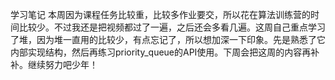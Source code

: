 学习笔记
本周因为课程任务比较重，比较多作业要交，所以花在算法训练营的时间比较少。不过我还是把视频都过了一遍，之后还会多看几遍。这周自己重点学习了堆，因为堆一直用的比较少，有点忘记了，所以想加深一下印象。先是熟悉了它内部实现结构，然后再练习priority_queue的API使用。下周会把这周的内容再补补。继续努力吧少年！
